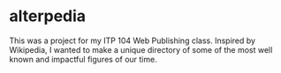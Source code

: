 # alterpedia
This was a project for my ITP 104 Web Publishing class. Inspired by Wikipedia, I wanted to make a unique directory of some of the most well known and impactful figures of our time.
